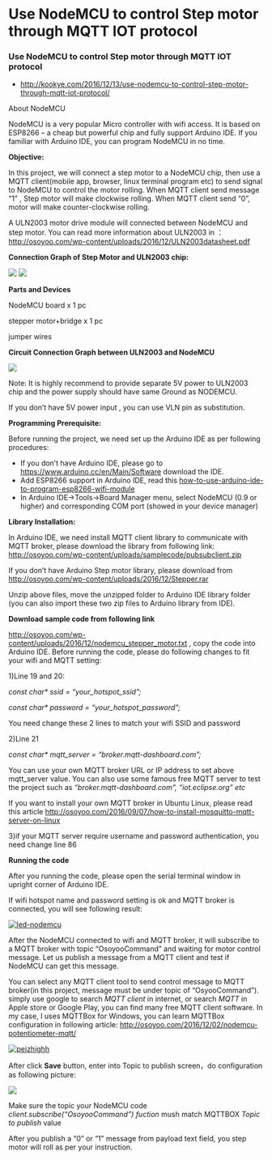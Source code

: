 
Use NodeMCU to control Step motor through MQTT IOT protocol
===========================================================


### Use NodeMCU to control Step motor through MQTT IOT protocol


* http://kookye.com/2016/12/13/use-nodemcu-to-control-step-motor-through-mqtt-iot-protocol/


About NodeMCU

NodeMCU is a very popular Micro controller with wifi access. It is based
on ESP8266 – a cheap but powerful chip and fully support Arduino IDE. If
you familiar with Arduino IDE, you can program NodeMCU in no time.

**Objective:**

In this project, we will connect a step motor to a NodeMCU chip, then
use a MQTT client(mobile app, browser, linux terminal program etc) to
send signal to NodeMCU to control the motor rolling. When MQTT client
send message “1” , Step motor will make clockwise rolling. When MQTT
client send “0”, motor will make counter-clockwise rolling.

A ULN2003 motor drive module will connected between NodeMCU and step
motor. You can read more information about ULN2003 in
：<http://osoyoo.com/wp-content/uploads/2016/12/ULN2003datasheet.pdf>

**Connection Graph of Step Motor and ULN2003 chip:**

![](./Use%20NodeMCU%20to%20control%20Step%20motor%20through%20MQTT%20IOT%20protocol%20–%20kookye.com_files/FRWXF7GHMMF4YR8.MEDIUM.jpg)
![](./Use%20NodeMCU%20to%20control%20Step%20motor%20through%20MQTT%20IOT%20protocol%20–%20kookye.com_files/UNL2003-board.jpg)

**Parts and Devices**

NodeMCU board x 1 pc

stepper motor+bridge x 1 pc

jumper wires

**Circuit Connection Graph between ULN2003 and NodeMCU**

![](./Use%20NodeMCU%20to%20control%20Step%20motor%20through%20MQTT%20IOT%20protocol%20–%20kookye.com_files/staermoter.png)

Note: It is highly recommend to provide separate 5V power to ULN2003
chip and the power supply should have same Ground as NODEMCU.

If you don’t have 5V power input , you can use VLN pin as substitution.

**Programming Prerequisite:**

Before running the project, we need set up the Arduino IDE as per
following procedures:

-   If you don’t have Arduino IDE, please go to
    <https://www.arduino.cc/en/Main/Software> download the IDE.
-   Add ESP8266 support in Arduino IDE, read this
    [how-to-use-arduino-ide-to-program-esp8266-wifi-module](http://kookye.com/2016/10/24/wemos-d1-wifi-arduino-esp8266/)
-   In Arduino IDE-&gt;Tools-&gt;Board Manager menu, select NodeMCU (0.9
    or higher) and corresponding COM port (showed in your device
    manager)

**Library Installation:**

In Arduino IDE, we need install MQTT client library to communicate with
MQTT broker, please download the library from following link:
<http://osoyoo.com/wp-content/uploads/samplecode/pubsubclient.zip>

If you don’t have Arduino Step motor library, please download from
<http://osoyoo.com/wp-content/uploads/2016/12/Stepper.rar>

Unzip above files, move the unzipped folder to Arduino IDE library
folder (you can also import these two zip files to Arduino library from
IDE).

**Download sample code from following link**

<http://osoyoo.com/wp-content/uploads/2016/12/nodemcu_stepper_motor.txt>
, copy the code into Arduino IDE. Before running the code, please do
following changes to fit your wifi and MQTT setting:

1)Line 19 and 20:

*const char\* ssid = “your\_hotspot\_ssid”;*

*const char\* password = “your\_hotspot\_password”;*

You need change these 2 lines to match your wifi SSID and password

2)Line 21

*const char\* mqtt\_server = “broker.mqtt-dashboard.com”;*

You can use your own MQTT broker URL or IP address to set above
mqtt\_server value. You can also use some famous free MQTT server to
test the project such as *“broker.mqtt-dashboard.com”, “iot.eclipse.org”
etc*

If you want to install your own MQTT broker in Ubuntu Linux, please read
this article
<http://osoyoo.com/2016/09/07/how-to-install-mosquitto-mqtt-server-on-linux>

3)if your MQTT server require username and password authentication, you
need change line 86

**Running the code**

After you running the code, please open the serial terminal window in
upright corner of Arduino IDE.

If wifi hotspot name and password setting is ok and MQTT broker is
connected, you will see following result:

[![led-nodemcu](./Use%20NodeMCU%20to%20control%20Step%20motor%20through%20MQTT%20IOT%20protocol%20–%20kookye.com_files/led-nodemcu.png)](./Use%20NodeMCU%20to%20control%20Step%20motor%20through%20MQTT%20IOT%20protocol%20–%20kookye.com_files/led-nodemcu.png)

After the NodeMCU connected to wifi and MQTT broker, it will subscribe
to a MQTT broker with topic “OsoyooCommand” and waiting for motor
control message. Let us publish a message from a MQTT client and test if
NodeMCU can get this message.

You can select any MQTT client tool to send control message to MQTT
broker(in this project, message must be under topic of “OsyooCommand”).
simply use google to search *MQTT client* in internet, or search *MQTT*
in Apple store or Google Play, you can find many free MQTT client
software. In my case, I uses MQTTBox for Windows, you can learn MQTTBox
configuration in following article:
<http://osoyoo.com/2016/12/02/nodemcu-potentiometer-mqtt/>

[![peizhighh](./Use%20NodeMCU%20to%20control%20Step%20motor%20through%20MQTT%20IOT%20protocol%20–%20kookye.com_files/peizhighh.png)](./Use%20NodeMCU%20to%20control%20Step%20motor%20through%20MQTT%20IOT%20protocol%20–%20kookye.com_files/peizhighh.png)

After click **Save** button, enter into Topic to publish screen，do
configuration as following picture:

![](./Use%20NodeMCU%20to%20control%20Step%20motor%20through%20MQTT%20IOT%20protocol%20–%20kookye.com_files/stringesp8266.png)

Make sure the topic your NodeMCU code *client.subscribe(“OsoyooCommand”)
fuction* mush match MQTTBOX *Topic to publish* value

After you publish a “0” or “1” message from payload text field, you step
motor will roll as per your instruction.


